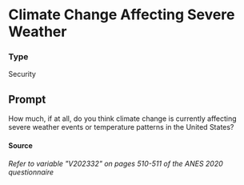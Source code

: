 # Climate Change Affecting Severe Weather

### Type
Security

## Prompt
How much, if at all, do you think climate change is currently
affecting severe weather events or temperature patterns in the
United States?

#### Source
###### *Refer to variable "V202332" on pages 510-511 of the ANES 2020 questionnaire*
